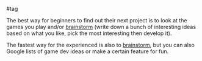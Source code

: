 #tag

The best way for beginners to find out their next project is to look at the games you play and/or [brainstorm](<https://images.edrawmind.com/article/how-to-use-mind-mapping-to-design-a-game/how-to-design-a-game-mind-map.png>) (write down a bunch of interesting ideas based on what you like, pick the most interesting then develop it).

The fastest way for the experienced is also to [brainstorm](<https://images.edrawmind.com/article/how-to-use-mind-mapping-to-design-a-game/how-to-design-a-game-mind-map.png>), but you can also Google lists of game dev ideas or make a certain feature for fun.